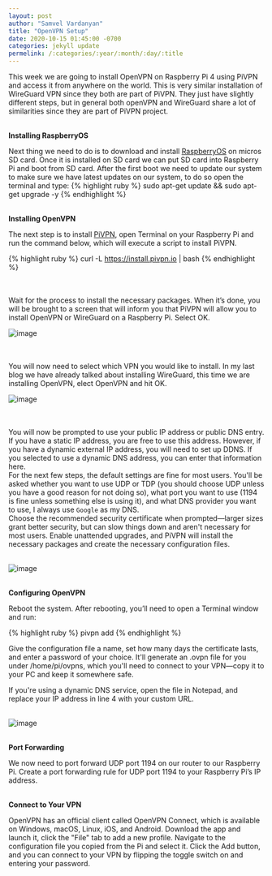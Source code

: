 ```yaml
---
layout: post
author: "Samvel Vardanyan"
title: "OpenVPN Setup"
date: 2020-10-15 01:45:00 -0700
categories: jekyll update
permelink: /:categories/:year/:month/:day/:title
---
```


This week we are going to install OpenVPN on Raspberry Pi 4 using PiVPN and access it from anywhere on the world. This is very similar installation of WireGuard VPN since they both are part of PiVPN. They just have slightly different steps, but in general both openVPN and WireGuard share a lot of similarities since they are part of PiVPN project.

\
**Installing RaspberryOS**

Next thing we need to do is to download and install [RaspberryOS](https://www.raspberrypi.org/downloads/) on micros SD card. Once it is installed on SD card we can put SD card into Raspberry Pi and boot from SD card. After the first boot we need to update our system to make sure we have latest updates on our system, to do so open the terminal and type:
{% highlight ruby %}
sudo apt-get update && sudo apt-get upgrade -y
{% endhighlight %}

\
**Installing OpenVPN**

The next step is to install [PiVPN](https://www.pivpn.io/), open Terminal on your Raspberry Pi and run the command below, which will execute a script to install PiVPN.

{% highlight ruby %}
curl -L https://install.pivpn.io | bash
{% endhighlight %}

\
\
Wait for the process to install the necessary packages. When it’s done, you will be brought to a screen that will inform you that PiVPN will allow you to install OpenVPN or WireGuard on a Raspberry Pi. Select OK.

![image](/blog/assets/images/vpn-installer.jpeg)

\
\
You will now need to select which VPN you would like to install. In my last blog we have already talked about installing WireGuard, this time we are installing OpenVPN, elect OpenVPN and hit OK.

![image](/blog/assets/images/wireguard.jpeg)

\
\
You will now be prompted to use your public IP address or public DNS entry. If you have a static IP address, you are free to use this address. However, if you have a dynamic external IP address, you will need to set up DDNS. If you selected to use a dynamic DNS address, you can enter that information here.
\
For the next few steps, the default settings are fine for most users. You'll be asked whether you want to use UDP or TDP (you should choose UDP unless you have a good reason for not doing so), what port you want to use (1194 is fine unless something else is using it), and what DNS provider you want to use, I always use `Google` as my DNS.
\
Choose the recommended security certificate when prompted—larger sizes grant better security, but can slow things down and aren't necessary for most users. Enable unattended upgrades, and PiVPN will install the necessary packages and create the necessary configuration files.

\
![image](/blog/assets/images/unattended.jpeg)

\
**Configuring OpenVPN**

Reboot the system. After rebooting, you’ll need to open a Terminal window and run:

{% highlight ruby %}
pivpn add
{% endhighlight %}

Give the configuration file a name, set how many days the certificate lasts, and enter a password of your choice. It'll generate an .ovpn file for you under /home/pi/ovpns, which you'll need to connect to your VPN—copy it to your PC and keep it somewhere safe.

If you're using a dynamic DNS service, open the file in Notepad, and replace your IP address in line 4 with your custom URL.

\
![image](/blog/assets/images/openVPN.png)

\
**Port Forwarding**

We now need to port forward UDP port 1194 on our router to our Raspberry Pi. Create a port forwarding rule for UDP port 1194 to your Raspberry Pi’s IP address.

\
**Connect to Your VPN**

OpenVPN has an official client called OpenVPN Connect, which is available on Windows, macOS, Linux, iOS, and Android. Download the app and launch it, click the "File" tab to add a new profile. Navigate to the configuration file you copied from the Pi and select it. Click the Add button, and you can connect to your VPN by flipping the toggle switch on and entering your password.
